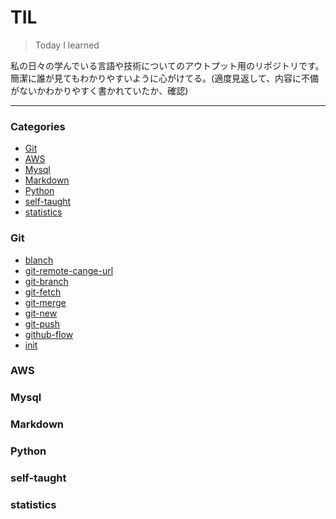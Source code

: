 # TIL

> Today I learned

私の日々の学んでいる言語や技術についてのアウトプット用のリポジトリです。
簡潔に誰が見てもわかりやすいように心がけてる。(適度見返して、内容に不備がないかわかりやすく書かれていたか、確認)

---

### Categories

* [Git](#git)
* [AWS](#AWS)
* [Mysql](#Mysql)
* [Markdown](#markdown)
* [Python](#python)
* [self-taught](#self-taught)
* [statistics](#statistics)

### Git
- [blanch](git/blanch.md)
- [git-remote-cange-url](git/git-remote-cange-url.md)
- [git-branch](git/git_branch.md)
- [git-fetch](git/git_fetch.md)
- [git-merge](git/git_merge.md)
- [git-new](git/git_new.md)
- [git-push](git/git_p_ush.md)
- [github-flow](git/github_flow.md)
- [init](git/init.md)

### AWS

### Mysql

### Markdown

### Python

### self-taught

### statistics


